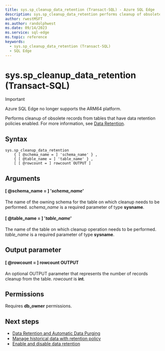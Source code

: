 ```yaml
---
title: sys.sp_cleanup_data_retention (Transact-SQL) - Azure SQL Edge
description: sys.sp_cleanup_data_retention performs cleanup of obsolete records from tables that have data retention policies enabled.
author: rwestMSFT
ms.author: randolphwest
ms.date: 09/14/2023
ms.service: sql-edge
ms.topic: reference
keywords:
  - sys.sp_cleanup_data_retention (Transact-SQL)
  - SQL Edge
---
```

# sys.sp_cleanup_data_retention (Transact-SQL)

> [!IMPORTANT]  
> Azure SQL Edge no longer supports the ARM64 platform.

Performs cleanup of obsolete records from tables that have data retention policies enabled. For more information, see [Data Retention](data-retention-overview.md).

## Syntax

```syntaxsql
sys.sp_cleanup_data_retention
    { [ @schema_name = ] 'schema_name' } ,
    { [ @table_name = ] 'table_name' } ,
    [ [ @rowcount = ] rowcount OUTPUT ]
```

## Arguments

#### [ @schema_name = ] '*schema_name*'

The name of the owning schema for the table on which cleanup needs to be performed. *schema_name* is a required parameter of type **sysname**.

#### [ @table_name = ] '*table_name*'

The name of the table on which cleanup operation needs to be performed. *table_name* is a required parameter of type **sysname**.

## Output parameter

#### [ @rowcount = ] rowcount OUTPUT

An optional OUTPUT parameter that represents the number of records cleanup from the table. *rowcount* is **int**.

## Permissions

Requires **db_owner** permissions.

## Next steps

- [Data Retention and Automatic Data Purging](data-retention-overview.md)
- [Manage historical data with retention policy](data-retention-cleanup.md)
- [Enable and disable data retention](data-retention-enable-disable.md)
